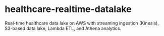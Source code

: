 # healthcare-realtime-datalake
Real-time healthcare data lake on AWS with streaming ingestion (Kinesis), S3-based data lake, Lambda ETL, and Athena analytics.
